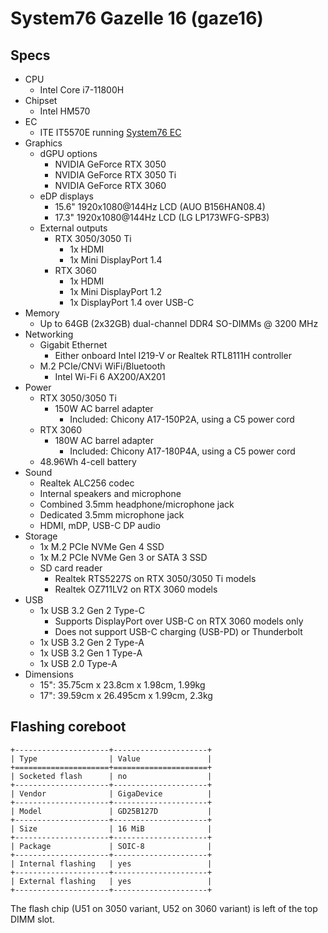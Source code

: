 # System76 Gazelle 16 (gaze16)

## Specs

- CPU
  - Intel Core i7-11800H
- Chipset
  - Intel HM570
- EC
  - ITE IT5570E running [System76 EC](https://github.com/system76/ec)
- Graphics
  - dGPU options
    - NVIDIA GeForce RTX 3050
    - NVIDIA GeForce RTX 3050 Ti
    - NVIDIA GeForce RTX 3060
  - eDP displays
    - 15.6" 1920x1080@144Hz LCD (AUO B156HAN08.4)
    - 17.3" 1920x1080@144Hz LCD (LG LP173WFG-SPB3)
  - External outputs
    - RTX 3050/3050 Ti
      - 1x HDMI
      - 1x Mini DisplayPort 1.4
    - RTX 3060
      - 1x HDMI
      - 1x Mini DisplayPort 1.2
      - 1x DisplayPort 1.4 over USB-C
- Memory
  - Up to 64GB (2x32GB) dual-channel DDR4 SO-DIMMs @ 3200 MHz
- Networking
  - Gigabit Ethernet
    - Either onboard Intel I219-V or Realtek RTL8111H controller
  - M.2 PCIe/CNVi WiFi/Bluetooth
    - Intel Wi-Fi 6 AX200/AX201
- Power
  - RTX 3050/3050 Ti
    - 150W AC barrel adapter
      - Included: Chicony A17-150P2A, using a C5 power cord
  - RTX 3060
    - 180W AC barrel adapter
      - Included: Chicony A17-180P4A, using a C5 power cord
  - 48.96Wh 4-cell battery
- Sound
  - Realtek ALC256 codec
  - Internal speakers and microphone
  - Combined 3.5mm headphone/microphone jack
  - Dedicated 3.5mm microphone jack
  - HDMI, mDP, USB-C DP audio
- Storage
  - 1x M.2 PCIe NVMe Gen 4 SSD
  - 1x M.2 PCIe NVMe Gen 3 or SATA 3 SSD
  - SD card reader
    - Realtek RTS5227S on RTX 3050/3050 Ti models
    - Realtek OZ711LV2 on RTX 3060 models
- USB
  - 1x USB 3.2 Gen 2 Type-C
    - Supports DisplayPort over USB-C on RTX 3060 models only
    - Does not support USB-C charging (USB-PD) or Thunderbolt
  - 1x USB 3.2 Gen 2 Type-A
  - 1x USB 3.2 Gen 1 Type-A
  - 1x USB 2.0 Type-A
- Dimensions
  - 15": 35.75cm x 23.8cm x 1.98cm, 1.99kg
  - 17": 39.59cm x 26.495cm x 1.99cm, 2.3kg

## Flashing coreboot

```{eval-rst}
+---------------------+---------------------+
| Type                | Value               |
+=====================+=====================+
| Socketed flash      | no                  |
+---------------------+---------------------+
| Vendor              | GigaDevice          |
+---------------------+---------------------+
| Model               | GD25B127D           |
+---------------------+---------------------+
| Size                | 16 MiB              |
+---------------------+---------------------+
| Package             | SOIC-8              |
+---------------------+---------------------+
| Internal flashing   | yes                 |
+---------------------+---------------------+
| External flashing   | yes                 |
+---------------------+---------------------+
```

The flash chip (U51 on 3050 variant, U52 on 3060 variant) is left of the top DIMM slot.
